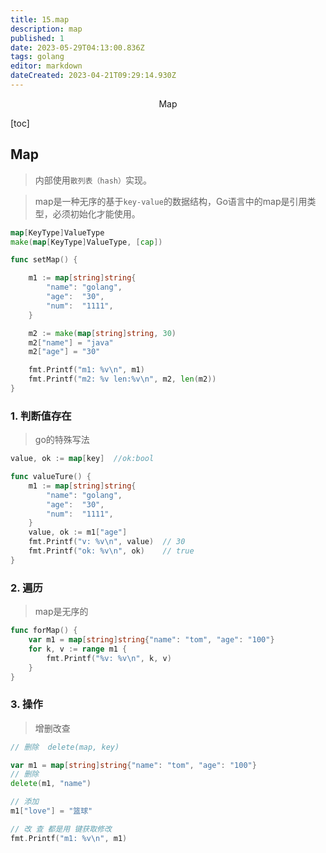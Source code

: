 ```yaml
---
title: 15.map
description: map
published: 1
date: 2023-05-29T04:13:00.836Z
tags: golang
editor: markdown
dateCreated: 2023-04-21T09:29:14.930Z
---
```


<center>Map</center>



[toc]







## Map

> 内部使用`散列表（hash）`实现。

> map是一种无序的基于`key-value`的数据结构，Go语言中的map是引用类型，必须初始化才能使用。

```go
map[KeyType]ValueType
make(map[KeyType]ValueType, [cap])
```

```go
func setMap() {

	m1 := map[string]string{
		"name": "golang",
		"age":  "30",
		"num":  "1111",
	}

	m2 := make(map[string]string, 30)
	m2["name"] = "java"
	m2["age"] = "30"

	fmt.Printf("m1: %v\n", m1)
	fmt.Printf("m2: %v len:%v\n", m2, len(m2))
}
```



### 1. 判断值存在

> go的特殊写法 

```go
value, ok := map[key]  //ok:bool

func valueTure() {
	m1 := map[string]string{
		"name": "golang",
		"age":  "30",
		"num":  "1111",
	}
	value, ok := m1["age"]
	fmt.Printf("v: %v\n", value)  // 30
	fmt.Printf("ok: %v\n", ok)    // true
}
```



### 2. 遍历

> map是无序的

```go
func forMap() {
	var m1 = map[string]string{"name": "tom", "age": "100"}
	for k, v := range m1 {
		fmt.Printf("%v: %v\n", k, v)
	}
}
```



### 3. 操作

> 增删改查

```go
// 删除  delete(map, key)

var m1 = map[string]string{"name": "tom", "age": "100"}
// 删除
delete(m1, "name")

// 添加
m1["love"] = "篮球"

// 改 查 都是用 键获取修改
fmt.Printf("m1: %v\n", m1)
```



















